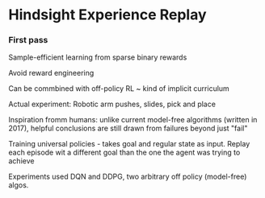 # Hindsight Experience Replay

### First pass

Sample-efficient learning from sparse binary rewards

Avoid reward engineering

Can be commbined with off-policy RL ~ kind of implicit curriculum

Actual experiment: Robotic arm pushes, slides, pick and place


Inspiration fromm humans: unlike current model-free algorithms (written in 2017), helpful conclusions are still drawn from failures beyond just "fail"

Training universal policies - takes goal and regular state as input. Replay each episode wit a different goal than the one the agent was trying to achieve

Experiments used DQN and DDPG, two arbitrary off policy (model-free) algos.
